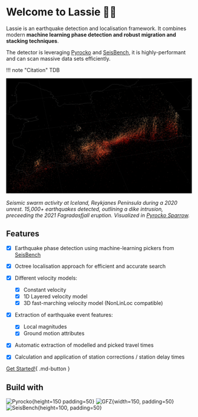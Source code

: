 # Welcome to Lassie 🐕‍🦺

Lassie is an earthquake detection and localisation framework. It combines modern **machine learning phase detection and robust migration and stacking techniques**.

The detector is leveraging [Pyrocko](https://pyrocko.org) and [SeisBench](https://github.com/seisbench/seisbench), it is highly-performant and can scan massive data sets efficiently.

!!! note "Citation"
    TDB

![Reykjanes detections](images/reykjanes-demo.webp)

*Seismic swarm activity at Iceland, Reykjanes Peninsula during a 2020 unrest. 15,000+ earthquakes detected, outlining a dike intrusion, preceeding the 2021 Fagradasfjall eruption. Visualized in [Pyrocko Sparrow](https://pyrocko.org).*

## Features


* [x] Earthquake phase detection using machine-learning pickers from [SeisBench](https://github.com/seisbench/seisbench)
* [x] Octree localisation approach for efficient and accurate search
* [x] Different velocity models:
    * [x] Constant velocity
    * [x] 1D Layered velocity model
    * [x] 3D fast-marching velocity model (NonLinLoc compatible)
* [x] Extraction of earthquake event features:
    * [x] Local magnitudes
    * [x] Ground motion attributes
* [x] Automatic extraction of modelled and picked travel times
* [x] Calculation and application of station corrections / station delay times




[Get Started!](getting_started.md){ .md-button }

## Build with

![Pyrocko](https://pyrocko.org/docs/current/_images/pyrocko_shadow.png){height=150 padding=50}
![GFZ](https://www.gfz-potsdam.de/fileadmin/gfz/GFZ.svg){width=150, padding=50}
![SeisBench](https://seisbench.readthedocs.io/en/stable/_images/seisbench_logo_subtitle_outlined.svg){height=100, padding=50}

